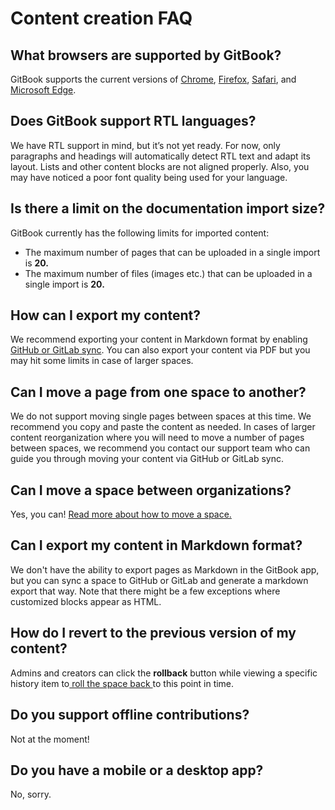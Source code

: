 # Content creation FAQ

## What browsers are supported by GitBook?

GitBook supports the current versions of [Chrome](https://www.google.com/chrome/), [Firefox](http://www.mozilla.org/firefox/), [Safari](http://www.apple.com/safari/), and [Microsoft Edge](https://www.microsoft.com/en-us/windows/microsoft-edge).

## Does GitBook support RTL languages?

We have RTL support in mind, but it’s not yet ready. For now, only paragraphs and headings will automatically detect RTL text and adapt its layout. Lists and other content blocks are not aligned properly. Also, you may have noticed a poor font quality being used for your language.

## Is there a limit on the documentation import size?

GitBook currently has the following limits for imported content:

* The maximum number of pages that can be uploaded in a single import is **20.**
* The maximum number of files (images etc.) that can be uploaded in a single import is **20.**

## **How can I export my content?**

We recommend exporting your content in Markdown format by enabling [GitHub or GitLab sync](../../integrations/git-sync/). You can also export your content via PDF but you may hit some limits in case of larger spaces.

## Can I move a page from one space to another?

We do not support moving single pages between spaces at this time. We recommend you copy and paste the content as needed. In cases of larger content reorganization where you will need to move a number of pages between spaces, we recommend you contact our support team who can guide you through moving your content via GitHub or GitLab sync.

## Can I move a space between organizations?

Yes, you can! [Read more about how to move a space.](../../content-editor/editor/content-structure/what-is-a-space.md#move-a-space)

## Can I export my content in Markdown format?

We don't have the ability to export pages as Markdown in the GitBook app, but you can sync a space to GitHub or GitLab and generate a markdown export that way. Note that there might be a few exceptions where customized blocks appear as HTML.

## How do I revert to the previous version of my content?

Admins and creators can click the **rollback** button while viewing a specific history item to[ roll the space back ](../../content-editor/activity-history.md#rolling-back-to-a-previous-version)to this point in time.

## Do you support offline contributions?

Not at the moment!

## Do you have a mobile or a desktop app?

No, sorry.
